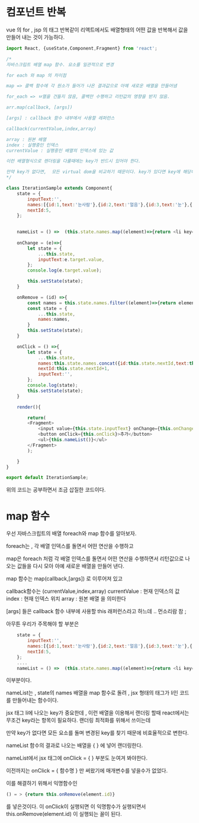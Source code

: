 # 컴포넌트 반복

vue 의 for , jsp 의 태그 반복같이 리액트에서도 배열형태의 어떤 값을 반복해서 값을 만들어 내는 것이 가능하다.

```js
import React, {useState,Component,Fragment} from 'react';

/*
자바스크립트 배열 map 함수. 요소를 일관적으로 변경

for each 와 map 의 차이점

map => 콜백 함수에 각 원소가 들어가 나온 결과값으로 아예 새로운 배열을 만들어냄

for_each => ㅂ열을 건들지 않음, 콜백만 수행하고 리턴값의 영향을 받지 않음.

arr.map(callback, [args])

[args] : callback 함수 내부에서 사용할 레퍼런스

callback(currentValue,index,array) 

array : 원본 배열
index : 실행중인 인덱스
currentValue : 실행중인 배열의 인덱스에 있는 값

이런 배열형식으로 렌더링을 다룰때에는 key가 반드시 있어야 한다.

만약 key가 없다면,  모든 virtual dom을 비교하기 때문이다. key가 있다면 key에 해당하는 부분만 변화를 감시하기 때문이다. key 설정은 다음과 같다.
*/

class IterationSample extends Component{
    state = {
        inputText:'',
        names:[{id:1,text:'눈사람'},{id:2,text:'얼음'},{id:3,text:'눈'},{id:4,text:'바람'}],
        nextId:5,
    };

    
    nameList = () =>  (this.state.names.map((element)=>{return <li key={element.id} onClick={()=>{return this.onRemove(element.id)}}>{element.text}</li>}));
    
    onChange = (e)=>{
        let state = {
            ...this.state,
            inputText:e.target.value,
        };
        console.log(e.target.value);

        this.setState(state);
    }

    onRemove = (id) =>{
        const names = this.state.names.filter((element)=>{return element.id !== id});
        const state = {
            ...this.state,
            names:names,
        }
        this.setState(state);
    }

    onClick = () =>{
        let state = {
            ...this.state,
            names:this.state.names.concat({id:this.state.nextId,text:this.state.inputText}),
            nextId:this.state.nextId+1,
            inputText:'',
        };
        console.log(state);
        this.setState(state);
    }

    render(){

        return(
        <Fragment>
            <input value={this.state.inputText} onChange={this.onChange}/>
            <button onClick={this.onClick}>추가</button>
            <ul>{this.nameList()}</ul>
        </Fragment>
        );

    }
}

export default IterationSample;
```

위의 코드는 공부하면서 조금 삽질한 코드이다.

# map 함수

우선 자바스크립트의 배열 foreach와 map 함수를 알아보자.

foreach는 , 각 배열 인덱스를 돌면서 어떤 연산을 수행하고

map은 foreach 처럼 각 배열 인덱스를 돌면서 어떤 연산을 수행하면서 리턴값으로 나오는 값들을 다시 모아 아예 새로운 배열을 만들어 낸다.

map 함수는 map(callback,[args]) 로 이루어져 있고

callback함수는 (currentValue,index,array) 
currentValue : 현재 인덱스의 값
index : 현재 인덱스 위치
array : 원본 배열 을 의미한다

[args] 들은 callback 함수 내부에 사용할 this 래퍼런스라고 하느데 .. 먼소리람 참 ;

아무튼 우리가 주목해야 할 부분은 

```js
    state = {
        inputText:'',
        names:[{id:1,text:'눈사람'},{id:2,text:'얼음'},{id:3,text:'눈'},{id:4,text:'바람'}],
        nextId:5,
    };
    ....
    nameList = () =>  (this.state.names.map((element)=>{return <li key={element.id} onClick={()=>{return this.onRemove(element.id)}}>{element.text}</li>}));
```

이부분이다.

nameList는 , state의 names 배열을 map 함수로 돌려 , jsx 형태의 태그가 li인 코드를 만들어내는 함수이다. 

jsx 태그 li에 나오는 key가 중요한데 , 이런 배열을 이용해서 랜더링 할때 react에서는 무조건 key라는 항목이 필요하다. 랜더링 최적화를 위해서 쓰이는데

만약 key가 없다면 모든 요소를 돌며 변경된 key를 찾기 때문에 비효율적으로 변한다.

nameList 함수의 결과로 나오는 배열을 { } 에 넣어 랜더링한다.

nameList에서 jsx 태그에 onClick = { } 부분도 눈여겨 봐야한다.

이전까지는 onClick = { 함수명 } 만 써왔기에 매개변수를 넣을수가 없었다.

이를 해결하기 위해서 익명함수인 

```js 
() = > {return this.onRemove(element.id)}
```

를 넣은것이다. 이 onClick이 실행되면 이 익명함수가 실행되면서 this.onRemove(element.id) 이 실행되는 꼴이 된다.

